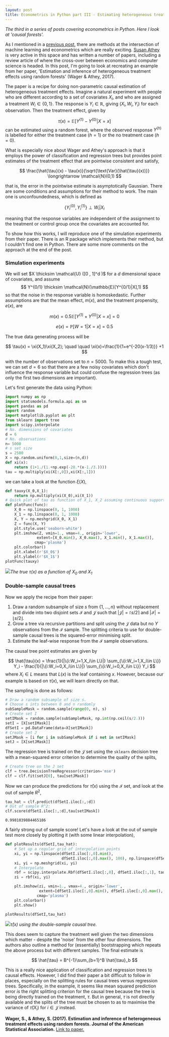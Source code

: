 ```yaml
---
layout: post
title: Econometrics in Python part III - Estimating heterogeneous treatment effects using random forests
---
```

*The third in a series of posts covering econometrics in Python. Here I look at 'causal forests'.*

As I mentioned in a [previous post]({{site.baseurl}}/2018/02/10/econometrics-in-python-partI-ML/), there are methods at the intersection of machine learning and econometrics which are really exciting. [Susan Athey](https://www.gsb.stanford.edu/faculty-research/faculty/susan-athey) is very active in this space and has written a number of papers, including a review article of where the cross-over between economics and computer science is headed. In this post, I'm going to look at recreating an example from her paper, 'Estimation and inference of heterogeneous treatment effects using random forests' (Wager & Athey, 2017).

The paper is a recipe for doing non-parametric causal estimation of heterogeneous treatment effects. Imagine a natural experiment with people who are different according to a set of covariates $X_i$, and who are assigned a treatment $W_i \in \{0,1\}$. The response is $Y_i \in \mathbb{R}$, giving $(X_i,W_i,Y_i)$ for each observation. Then the treatment effect, given by

$$
\tau(x) = \mathbb{E}\left[Y^{(1)}-Y^{(0)} | X = x\right]
$$
can be estimated using a random forest, where the observed response $Y^{(h)}$ is labelled for either the treatment case ($h=1$) or the no treatment case ($h=0$).

 What is especially nice about Wager and Athey's approach is that it employs the power of classification and regression trees but provides point estimates of the treatment effect that are pointwise consistent and satisfy,

$$
\frac{\hat{\tau}(x) - \tau(x)}{\sqrt{\text{Var}(\hat{\tau}(x))}} \longrightarrow \mathcal{N}(0,1)
$$

that is, the error in the pointwise estimate is asymptotically Gaussian. There are some conditions and assumptions for their method to work. The main one is unconfoundedness, which is defined as

$$
\left\{Y_i^{(0)}, Y_i^{(1)} \right\} \perp W_i | X_i
$$

meaning that the response variables are independent of the assignment to the treatment or control group once the covariates are accounted for.

To show how this works, I will reproduce one of the simulation experiments from their paper. There is an R package which implements their method, but I couldn't find one in Python. There are some more comments on the approach at the end of the post.

### Simulation experiments

We will set $X \thicksim \mathcal{U} ([0 , 1]^d )$ for a $d$ dimensional space of covariates, and assume
$$
Y^{0/1} \thicksim \mathcal{N}(\mathbb{E}[Y^{0/1}|X],1)
$$
so that the noise in the response variable is homoskedastic. Further assumptions are that the mean effect, $m(x)$, and the treatment propensity, $e(x)$, are

$$
m(x) = 0.5 \mathbb{E}\left[Y^{(1)}+Y^{(0)} | X = x\right] = 0
$$


$$
e(x) = \mathbb{P}\left[W=1 | X = x\right] = 0.5
$$

The true data generating process will be

$$
\tau(x) = \xi(X_1)\xi(X_2); \quad \quad \xi(x)=\frac{1}{1+e^{-20(x-1/3)}} +1
$$

with the number of observations set to $n=5000$. To make this a tough test, we can set $d=6$ so that there are a few noisy covariates which don't influence the response variable but could confuse the regression trees (as only the first two dimensions are important).

Let's first generate the data using Python:
```python
import numpy as np
import statsmodels.formula.api as sm
import pandas as pd
import random
import matplotlib.pyplot as plt
from sklearn import tree
import scipy.interpolate
# No. dimensions of covariates
d = 6
# No. observations
n= 5000
# s set size
s = 2500
X = np.random.uniform(0,1,size=(n,d))
def xi(x):
    return (1+1./(1.+np.exp(-20.*(x-1./3.))))
tau = np.multiply(xi(X[:,0]),xi(X[:,1]))
```

we can take a look at the function $\xi(X)$,
```python
def tauxy(X_0,X_1):
    return np.multiply(xi(X_0),xi(X_1))
# Quick plot of tau as function of X_1, X_2 assuming continuous support
def plotFunc(func):
    X_0 = np.linspace(0, 1, 1000)
    X_1 = np.linspace(0, 1, 1000)
    X, Y = np.meshgrid(X_0, X_1)
    Z = func(X, Y)
    plt.style.use('seaborn-white')
    plt.imshow(Z, vmin=1., vmax=4., origin='lower',
              extent=[X_0.min(), X_0.max(), X_1.min(), X_1.max()],
             cmap='plasma')
    plt.colorbar()
    plt.xlabel(r'$X_0$')
    plt.ylabel(r'$X_1$')
plotFunc(tauxy)
```

![]({{site.baseurl}}/images/tau.png)*The true $\tau(x)$ as a function of $X_0$ and $X_1$*

### Double-sample causal trees
Now we apply the recipe from their paper:

1. Draw a random subsample of size $s$ from $\{1,\dots,n\}$ without replacement and divide into two disjoint sets $\mathcal{I}$ and $\mathcal{J}$ such that $\lvert\mathcal{J}\rvert = \lceil s/2 \rceil$ and $\lvert\mathcal{I}\rvert = \lfloor s/2 \rfloor$.
2. Grow a tree via recursive partitions and split using the $\mathcal{J}$ data but no $Y$ observations from the $\mathcal{I}$ sample. The splitting criteria to use for double-sample causal trees is the squared-error minimising split.
3. Estimate the leaf-wise response from the $\mathcal{I}$ sample observations.

The causal tree point estimates are given by

$$
\hat{\tau}(x) = \frac{1}{|\{i:W_i=1,X_i\in L\}|} \sum_{\{i:W_i=1,X_i\in L\}} Y_i - \frac{1}{|\{i:W_i=0,X_i\in L\}|} \sum_{\{i:W_i=0,X_i\in L\}} Y_i
$$
where $X_i \in L$ means that $L(x)$ is the leaf containing $x$. However, because our example is based on $\tau(x)$, we will learn directly on that.

The sampling is done as follows:
```python
# Draw a random subsample of size s.
# Choose s ints between 0 and n randomly
subSampleMask = random.sample(range(0, n), s)
# Create set I
setIMask = random.sample(subSampleMask, np.int(np.ceil(s/2.)))
setI = [X[setIMask]]
dfSetI = pd.DataFrame(data=X[setIMask])
# Create set J
setJMask = [i for i in subSampleMask if i not in setIMask]
setJ = [X[setJMask]]
```

The regression tree is trained on the $\mathcal{J}$ set using the ```sklearn``` decision tree with a mean-squared error criterion to determine the quality of the splits,

```python
# Create tree on the J set
clf = tree.DecisionTreeRegressor(criterion='mse')
clf = clf.fit(setJ[0], tau[setJMask])
```

Now we can produce the predictions for $\hat{\tau}(x)$ using the $\mathcal{I}$ set, and look at the out of sample $R^2$,

```python
tau_hat = clf.predict(dfSetI.iloc[:,:d])
# Out of sample R^2:
clf.score(dfSetI.iloc[:,:d],tau[setIMask])
```

    0.9981039884465186

A fairly strong out of sample score! Let's have a look at the out of sample test more closely by plotting it (with some linear interpolation),

```python
def plotResults(dfSetI,tau_hat):
    # Set up a regular grid of interpolation points
    xi, yi = np.linspace(dfSetI.iloc[:,0].min(),
                         dfSetI.iloc[:,0].max(), 100), np.linspace(dfSetI.iloc[:,1].min(), dfSetI.iloc[:,1].max(), 100)
    xi, yi = np.meshgrid(xi, yi)
    # Interpolate
    rbf = scipy.interpolate.Rbf(dfSetI.iloc[:,0], dfSetI.iloc[:,1], tau_hat, function='linear')
    zi = rbf(xi, yi)

    plt.imshow(zi, vmin=1., vmax=4., origin='lower',
               extent=[dfSetI.iloc[:,0].min(), dfSetI.iloc[:,0].max(), dfSetI.iloc[:,1].min(), dfSetI.iloc[:,1].max()],
              cmap='plasma')
    plt.colorbar()
    plt.show()
```


```python
plotResults(dfSetI,tau_hat)
```


![]({{site.baseurl}}/images/tau_hat.png)*$\hat{\tau}(x)$ using the double-sample causal tree.*

This does seem to capture the treatment well given the two dimensions which matter - despite the 'noise' from the other four dimensions. The authors also outline a method for (essentially) bootstrapping which repeats the above process but with different samples. The final estimate is

$$
\hat{\tau} = B^{-1}\sum_{b=1}^B \hat{\tau}_b
$$

This is a really nice application of classification and regression trees to causal effects. However, I did find their paper a bit difficult to follow in places, especially on the splitting rules for causal trees versus regression trees. Specifically, in the example, it seems like mean squared prediction error *is* the right splitting criterion for the causal tree because the tree is being directly trained on the treatment, $\tau$. But in general, $\tau$ is not directly available and the splits of the tree must be chosen to as to maximise the variance of $\hat{\tau}(X_i)$ for $i\in\mathcal{J}$ instead.


**Wager, S., & Athey, S. (2017). Estimation and inference of heterogeneous treatment effects using random forests. Journal of the American Statistical Association.**
[Link to paper.](https://doi.org/10.1080/01621459.2017.1319839)
